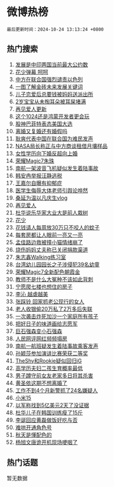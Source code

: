 # 微博热榜

`最后更新时间：2024-10-24 13:13:24 +0800`

## 热门搜索

1. [发展是中印两国当前最大公约数](https://m.weibo.cn/search?containerid=100103type%3D1%26t%3D10%26q%3D%23%E5%8F%91%E5%B1%95%E6%98%AF%E4%B8%AD%E5%8D%B0%E4%B8%A4%E5%9B%BD%E5%BD%93%E5%89%8D%E6%9C%80%E5%A4%A7%E5%85%AC%E7%BA%A6%E6%95%B0%23&stream_entry_id=51&isnewpage=1&extparam=seat%3D1%26cate%3D10103%26pos%3D0%26filter_type%3Drealtimehot%26stream_entry_id%3D51%26c_type%3D51%26q%3D%2523%25E5%258F%2591%25E5%25B1%2595%25E6%2598%25AF%25E4%25B8%25AD%25E5%258D%25B0%25E4%25B8%25A4%25E5%259B%25BD%25E5%25BD%2593%25E5%2589%258D%25E6%259C%2580%25E5%25A4%25A7%25E5%2585%25AC%25E7%25BA%25A6%25E6%2595%25B0%2523%26dgr%3D0%26display_time%3D1729746803%26pre_seqid%3D172974680351702767914155)
1. [花少弹幕 呵呵](https://m.weibo.cn/search?containerid=100103type%3D1%26t%3D10%26q%3D%E8%8A%B1%E5%B0%91%E5%BC%B9%E5%B9%95+%E5%91%B5%E5%91%B5&stream_entry_id=31&isnewpage=1&extparam=seat%3D1%26filter_type%3Drealtimehot%26c_type%3D31%26realpos%3D1%26flag%3D1%26lcate%3D5001%26q%3D%25E8%258A%25B1%25E5%25B0%2591%25E5%25BC%25B9%25E5%25B9%2595%2520%25E5%2591%25B5%25E5%2591%25B5%26band_rank%3D1%26stream_entry_id%3D31%26cate%3D5001%26pos%3D0%26dgr%3D0%26display_time%3D1729746803%26pre_seqid%3D172974680351702767914155)
1. [中方在联合国强烈谴责以色列](https://m.weibo.cn/search?containerid=100103type%3D1%26t%3D10%26q%3D%23%E4%B8%AD%E6%96%B9%E5%9C%A8%E8%81%94%E5%90%88%E5%9B%BD%E5%BC%BA%E7%83%88%E8%B0%B4%E8%B4%A3%E4%BB%A5%E8%89%B2%E5%88%97%23&stream_entry_id=31&isnewpage=1&extparam=seat%3D1%26filter_type%3Drealtimehot%26c_type%3D31%26realpos%3D2%26flag%3D0%26lcate%3D5001%26q%3D%2523%25E4%25B8%25AD%25E6%2596%25B9%25E5%259C%25A8%25E8%2581%2594%25E5%2590%2588%25E5%259B%25BD%25E5%25BC%25BA%25E7%2583%2588%25E8%25B0%25B4%25E8%25B4%25A3%25E4%25BB%25A5%25E8%2589%25B2%25E5%2588%2597%2523%26band_rank%3D2%26stream_entry_id%3D31%26cate%3D5001%26pos%3D1%26dgr%3D0%26display_time%3D1729746803%26pre_seqid%3D172974680351702767914155)
1. [一图了解金砖未来发展关键词](https://m.weibo.cn/search?containerid=100103type%3D1%26t%3D10%26q%3D%23%E4%B8%80%E5%9B%BE%E4%BA%86%E8%A7%A3%E9%87%91%E7%A0%96%E6%9C%AA%E6%9D%A5%E5%8F%91%E5%B1%95%E5%85%B3%E9%94%AE%E8%AF%8D%23&stream_entry_id=31&isnewpage=1&extparam=seat%3D1%26filter_type%3Drealtimehot%26c_type%3D31%26realpos%3D3%26flag%3D0%26lcate%3D5001%26q%3D%2523%25E4%25B8%2580%25E5%259B%25BE%25E4%25BA%2586%25E8%25A7%25A3%25E9%2587%2591%25E7%25A0%2596%25E6%259C%25AA%25E6%259D%25A5%25E5%258F%2591%25E5%25B1%2595%25E5%2585%25B3%25E9%2594%25AE%25E8%25AF%258D%2523%26band_rank%3D3%26stream_entry_id%3D31%26cate%3D5001%26pos%3D2%26dgr%3D0%26display_time%3D1729746803%26pre_seqid%3D172974680351702767914155)
1. [儿子恋爱后总要钱被妈妈送派出所](https://m.weibo.cn/search?containerid=100103type%3D1%26t%3D10%26q%3D%23%E5%84%BF%E5%AD%90%E6%81%8B%E7%88%B1%E5%90%8E%E6%80%BB%E8%A6%81%E9%92%B1%E8%A2%AB%E5%A6%88%E5%A6%88%E9%80%81%E6%B4%BE%E5%87%BA%E6%89%80%23&stream_entry_id=31&isnewpage=1&extparam=seat%3D1%26filter_type%3Drealtimehot%26c_type%3D31%26realpos%3D4%26flag%3D1%26lcate%3D5001%26q%3D%2523%25E5%2584%25BF%25E5%25AD%2590%25E6%2581%258B%25E7%2588%25B1%25E5%2590%258E%25E6%2580%25BB%25E8%25A6%2581%25E9%2592%25B1%25E8%25A2%25AB%25E5%25A6%2588%25E5%25A6%2588%25E9%2580%2581%25E6%25B4%25BE%25E5%2587%25BA%25E6%2589%2580%2523%26band_rank%3D4%26stream_entry_id%3D31%26cate%3D5001%26pos%3D3%26dgr%3D0%26display_time%3D1729746803%26pre_seqid%3D172974680351702767914155)
1. [2岁宝宝从未掏耳朵被耳屎堵满](https://m.weibo.cn/search?containerid=100103type%3D1%26t%3D10%26q%3D%232%E5%B2%81%E5%AE%9D%E5%AE%9D%E4%BB%8E%E6%9C%AA%E6%8E%8F%E8%80%B3%E6%9C%B5%E8%A2%AB%E8%80%B3%E5%B1%8E%E5%A0%B5%E6%BB%A1%23&stream_entry_id=31&isnewpage=1&extparam=seat%3D1%26filter_type%3Drealtimehot%26c_type%3D31%26realpos%3D5%26flag%3D1%26lcate%3D5001%26q%3D%25232%25E5%25B2%2581%25E5%25AE%259D%25E5%25AE%259D%25E4%25BB%258E%25E6%259C%25AA%25E6%258E%258F%25E8%2580%25B3%25E6%259C%25B5%25E8%25A2%25AB%25E8%2580%25B3%25E5%25B1%258E%25E5%25A0%25B5%25E6%25BB%25A1%2523%26band_rank%3D5%26stream_entry_id%3D31%26cate%3D5001%26pos%3D4%26dgr%3D0%26display_time%3D1729746803%26pre_seqid%3D172974680351702767914155)
1. [再见爱人更新](https://m.weibo.cn/search?containerid=100103type%3D1%26t%3D10%26q%3D%E5%86%8D%E8%A7%81%E7%88%B1%E4%BA%BA%E6%9B%B4%E6%96%B0&stream_entry_id=31&isnewpage=1&extparam=seat%3D1%26filter_type%3Drealtimehot%26c_type%3D31%26realpos%3D6%26flag%3D1%26lcate%3D5001%26q%3D%25E5%2586%258D%25E8%25A7%2581%25E7%2588%25B1%25E4%25BA%25BA%25E6%259B%25B4%25E6%2596%25B0%26band_rank%3D6%26stream_entry_id%3D31%26cate%3D5001%26pos%3D5%26dgr%3D0%26display_time%3D1729746803%26pre_seqid%3D172974680351702767914155)
1. [这个1024还是鸿蒙开发者更会玩](https://m.weibo.cn/search?containerid=100103type%3D1%26t%3D10%26q%3D%23%E8%BF%99%E4%B8%AA1024%E8%BF%98%E6%98%AF%E9%B8%BF%E8%92%99%E5%BC%80%E5%8F%91%E8%80%85%E6%9B%B4%E4%BC%9A%E7%8E%A9%23&stream_entry_id=31&isnewpage=1&extparam=seat%3D1%26topic_ad%3D1%26adid%3D260090%26filter_type%3Drealtimehot%26c_type%3D31%26cate%3D5001%26lcate%3D5001%26is_ad_pos%3D1%26q%3D%2523%25E8%25BF%2599%25E4%25B8%25AA1024%25E8%25BF%2598%25E6%2598%25AF%25E9%25B8%25BF%25E8%2592%2599%25E5%25BC%2580%25E5%258F%2591%25E8%2580%2585%25E6%259B%25B4%25E4%25BC%259A%25E7%258E%25A9%2523%26stream_entry_id%3D31%26band_rank%3D7%26pos%3D6%26dgr%3D0%26display_time%3D1729746803%26pre_seqid%3D172974680351702767914155)
1. [股神巴菲特表态美国大选](https://m.weibo.cn/search?containerid=100103type%3D1%26t%3D10%26q%3D%23%E8%82%A1%E7%A5%9E%E5%B7%B4%E8%8F%B2%E7%89%B9%E8%A1%A8%E6%80%81%E7%BE%8E%E5%9B%BD%E5%A4%A7%E9%80%89%23&stream_entry_id=31&isnewpage=1&extparam=seat%3D1%26filter_type%3Drealtimehot%26c_type%3D31%26realpos%3D7%26flag%3D1%26lcate%3D5001%26q%3D%2523%25E8%2582%25A1%25E7%25A5%259E%25E5%25B7%25B4%25E8%258F%25B2%25E7%2589%25B9%25E8%25A1%25A8%25E6%2580%2581%25E7%25BE%258E%25E5%259B%25BD%25E5%25A4%25A7%25E9%2580%2589%2523%26band_rank%3D7%26stream_entry_id%3D31%26cate%3D5001%26pos%3D7%26dgr%3D0%26display_time%3D1729746803%26pre_seqid%3D172974680351702767914155)
1. [离婚又复婚还有婚假吗](https://m.weibo.cn/search?containerid=100103type%3D1%26t%3D10%26q%3D%23%E7%A6%BB%E5%A9%9A%E5%8F%88%E5%A4%8D%E5%A9%9A%E8%BF%98%E6%9C%89%E5%A9%9A%E5%81%87%E5%90%97%23&stream_entry_id=31&isnewpage=1&extparam=seat%3D1%26filter_type%3Drealtimehot%26c_type%3D31%26realpos%3D8%26flag%3D0%26lcate%3D5001%26q%3D%2523%25E7%25A6%25BB%25E5%25A9%259A%25E5%258F%2588%25E5%25A4%258D%25E5%25A9%259A%25E8%25BF%2598%25E6%259C%2589%25E5%25A9%259A%25E5%2581%2587%25E5%2590%2597%2523%26band_rank%3D8%26stream_entry_id%3D31%26cate%3D5001%26pos%3D8%26dgr%3D0%26display_time%3D1729746803%26pre_seqid%3D172974680351702767914155)
1. [耿爽代表中国在联合国为难民发声](https://m.weibo.cn/search?containerid=100103type%3D1%26t%3D10%26q%3D%23%E8%80%BF%E7%88%BD%E4%BB%A3%E8%A1%A8%E4%B8%AD%E5%9B%BD%E5%9C%A8%E8%81%94%E5%90%88%E5%9B%BD%E4%B8%BA%E9%9A%BE%E6%B0%91%E5%8F%91%E5%A3%B0%23&stream_entry_id=31&isnewpage=1&extparam=seat%3D1%26filter_type%3Drealtimehot%26c_type%3D31%26realpos%3D9%26flag%3D0%26lcate%3D5001%26q%3D%2523%25E8%2580%25BF%25E7%2588%25BD%25E4%25BB%25A3%25E8%25A1%25A8%25E4%25B8%25AD%25E5%259B%25BD%25E5%259C%25A8%25E8%2581%2594%25E5%2590%2588%25E5%259B%25BD%25E4%25B8%25BA%25E9%259A%25BE%25E6%25B0%2591%25E5%258F%2591%25E5%25A3%25B0%2523%26band_rank%3D9%26stream_entry_id%3D31%26cate%3D5001%26pos%3D9%26dgr%3D0%26display_time%3D1729746803%26pre_seqid%3D172974680351702767914155)
1. [NASA局长称正与中方商谈租借月壤样品](https://m.weibo.cn/search?containerid=100103type%3D1%26t%3D10%26q%3D%23NASA%E5%B1%80%E9%95%BF%E7%A7%B0%E6%AD%A3%E4%B8%8E%E4%B8%AD%E6%96%B9%E5%95%86%E8%B0%88%E7%A7%9F%E5%80%9F%E6%9C%88%E5%A3%A4%E6%A0%B7%E5%93%81%23&stream_entry_id=31&isnewpage=1&extparam=seat%3D1%26filter_type%3Drealtimehot%26c_type%3D31%26realpos%3D10%26flag%3D1%26lcate%3D5001%26q%3D%2523NASA%25E5%25B1%2580%25E9%2595%25BF%25E7%25A7%25B0%25E6%25AD%25A3%25E4%25B8%258E%25E4%25B8%25AD%25E6%2596%25B9%25E5%2595%2586%25E8%25B0%2588%25E7%25A7%259F%25E5%2580%259F%25E6%259C%2588%25E5%25A3%25A4%25E6%25A0%25B7%25E5%2593%2581%2523%26band_rank%3D10%26stream_entry_id%3D31%26cate%3D5001%26pos%3D10%26dgr%3D0%26display_time%3D1729746803%26pre_seqid%3D172974680351702767914155)
1. [女性学历向下婚反超向上婚](https://m.weibo.cn/search?containerid=100103type%3D1%26t%3D10%26q%3D%23%E5%A5%B3%E6%80%A7%E5%AD%A6%E5%8E%86%E5%90%91%E4%B8%8B%E5%A9%9A%E5%8F%8D%E8%B6%85%E5%90%91%E4%B8%8A%E5%A9%9A%23&stream_entry_id=31&isnewpage=1&extparam=seat%3D1%26filter_type%3Drealtimehot%26c_type%3D31%26realpos%3D11%26flag%3D2%26lcate%3D5001%26q%3D%2523%25E5%25A5%25B3%25E6%2580%25A7%25E5%25AD%25A6%25E5%258E%2586%25E5%2590%2591%25E4%25B8%258B%25E5%25A9%259A%25E5%258F%258D%25E8%25B6%2585%25E5%2590%2591%25E4%25B8%258A%25E5%25A9%259A%2523%26band_rank%3D11%26stream_entry_id%3D31%26cate%3D5001%26pos%3D11%26dgr%3D0%26display_time%3D1729746803%26pre_seqid%3D172974680351702767914155)
1. [荣耀Magic7朱珠](https://m.weibo.cn/search?containerid=100103type%3D1%26t%3D10%26q%3D%23%E8%8D%A3%E8%80%80Magic7%E6%9C%B1%E7%8F%A0%23&stream_entry_id=31&isnewpage=1&extparam=seat%3D1%26adid%3D259817%26filter_type%3Drealtimehot%26c_type%3D31%26cate%3D5001%26flag%3D0%26lcate%3D5001%26q%3D%2523%25E8%258D%25A3%25E8%2580%2580Magic7%25E6%259C%25B1%25E7%258F%25A0%2523%26band_rank%3D12%26realpos%3D12%26stream_entry_id%3D31%26pos%3D12%26dgr%3D0%26display_time%3D1729746803%26pre_seqid%3D172974680351702767914155)
1. [南航一架波音飞机疑似发生着陆事故](https://m.weibo.cn/search?containerid=100103type%3D1%26t%3D10%26q%3D%23%E5%8D%97%E8%88%AA%E4%B8%80%E6%9E%B6%E6%B3%A2%E9%9F%B3%E9%A3%9E%E6%9C%BA%E7%96%91%E4%BC%BC%E5%8F%91%E7%94%9F%E7%9D%80%E9%99%86%E4%BA%8B%E6%95%85%23&stream_entry_id=31&isnewpage=1&extparam=seat%3D1%26filter_type%3Drealtimehot%26c_type%3D31%26realpos%3D13%26flag%3D1%26lcate%3D5001%26q%3D%2523%25E5%258D%2597%25E8%2588%25AA%25E4%25B8%2580%25E6%259E%25B6%25E6%25B3%25A2%25E9%259F%25B3%25E9%25A3%259E%25E6%259C%25BA%25E7%2596%2591%25E4%25BC%25BC%25E5%258F%2591%25E7%2594%259F%25E7%259D%2580%25E9%2599%2586%25E4%25BA%258B%25E6%2595%2585%2523%26band_rank%3D13%26stream_entry_id%3D31%26cate%3D5001%26pos%3D13%26dgr%3D0%26display_time%3D1729746803%26pre_seqid%3D172974680351702767914155)
1. [韩安冉举报汪静逃税](https://m.weibo.cn/search?containerid=100103type%3D1%26t%3D10%26q%3D%23%E9%9F%A9%E5%AE%89%E5%86%89%E4%B8%BE%E6%8A%A5%E6%B1%AA%E9%9D%99%E9%80%83%E7%A8%8E%23&stream_entry_id=31&isnewpage=1&extparam=seat%3D1%26filter_type%3Drealtimehot%26c_type%3D31%26realpos%3D14%26flag%3D2%26lcate%3D5001%26q%3D%2523%25E9%259F%25A9%25E5%25AE%2589%25E5%2586%2589%25E4%25B8%25BE%25E6%258A%25A5%25E6%25B1%25AA%25E9%259D%2599%25E9%2580%2583%25E7%25A8%258E%2523%26band_rank%3D14%26stream_entry_id%3D31%26cate%3D5001%26pos%3D14%26dgr%3D0%26display_time%3D1729746803%26pre_seqid%3D172974680351702767914155)
1. [王嘉尔自曝有抑郁症](https://m.weibo.cn/search?containerid=100103type%3D1%26t%3D10%26q%3D%23%E7%8E%8B%E5%98%89%E5%B0%94%E8%87%AA%E6%9B%9D%E6%9C%89%E6%8A%91%E9%83%81%E7%97%87%23&stream_entry_id=31&isnewpage=1&extparam=seat%3D1%26filter_type%3Drealtimehot%26c_type%3D31%26realpos%3D15%26flag%3D2%26lcate%3D5001%26q%3D%2523%25E7%258E%258B%25E5%2598%2589%25E5%25B0%2594%25E8%2587%25AA%25E6%259B%259D%25E6%259C%2589%25E6%258A%2591%25E9%2583%2581%25E7%2597%2587%2523%26band_rank%3D15%26stream_entry_id%3D31%26cate%3D5001%26pos%3D15%26dgr%3D0%26display_time%3D1729746803%26pre_seqid%3D172974680351702767914155)
1. [医学生侮辱大体老师引舆论哗然](https://m.weibo.cn/search?containerid=100103type%3D1%26t%3D10%26q%3D%23%E5%8C%BB%E5%AD%A6%E7%94%9F%E4%BE%AE%E8%BE%B1%E5%A4%A7%E4%BD%93%E8%80%81%E5%B8%88%E5%BC%95%E8%88%86%E8%AE%BA%E5%93%97%E7%84%B6%23&stream_entry_id=31&isnewpage=1&extparam=seat%3D1%26filter_type%3Drealtimehot%26c_type%3D31%26realpos%3D16%26flag%3D0%26lcate%3D5001%26q%3D%2523%25E5%258C%25BB%25E5%25AD%25A6%25E7%2594%259F%25E4%25BE%25AE%25E8%25BE%25B1%25E5%25A4%25A7%25E4%25BD%2593%25E8%2580%2581%25E5%25B8%2588%25E5%25BC%2595%25E8%2588%2586%25E8%25AE%25BA%25E5%2593%2597%25E7%2584%25B6%2523%26band_rank%3D16%26stream_entry_id%3D31%26cate%3D5001%26pos%3D16%26dgr%3D0%26display_time%3D1729746803%26pre_seqid%3D172974680351702767914155)
1. [桑延为温以凡庆生vlog](https://m.weibo.cn/search?containerid=100103type%3D1%26t%3D10%26q%3D%E6%A1%91%E5%BB%B6%E4%B8%BA%E6%B8%A9%E4%BB%A5%E5%87%A1%E5%BA%86%E7%94%9Fvlog&stream_entry_id=31&isnewpage=1&extparam=seat%3D1%26filter_type%3Drealtimehot%26c_type%3D31%26realpos%3D17%26flag%3D1%26lcate%3D5001%26q%3D%25E6%25A1%2591%25E5%25BB%25B6%25E4%25B8%25BA%25E6%25B8%25A9%25E4%25BB%25A5%25E5%2587%25A1%25E5%25BA%2586%25E7%2594%259Fvlog%26band_rank%3D17%26stream_entry_id%3D31%26cate%3D5001%26pos%3D17%26dgr%3D0%26display_time%3D1729746803%26pre_seqid%3D172974680351702767914155)
1. [再见爱人](https://m.weibo.cn/search?containerid=100103type%3D1%26t%3D10%26q%3D%E5%86%8D%E8%A7%81%E7%88%B1%E4%BA%BA&stream_entry_id=31&isnewpage=1&extparam=seat%3D1%26filter_type%3Drealtimehot%26c_type%3D31%26realpos%3D18%26flag%3D1%26lcate%3D5001%26q%3D%25E5%2586%258D%25E8%25A7%2581%25E7%2588%25B1%25E4%25BA%25BA%26band_rank%3D18%26stream_entry_id%3D31%26cate%3D5001%26pos%3D18%26dgr%3D0%26display_time%3D1729746803%26pre_seqid%3D172974680351702767914155)
1. [杜华说乐华家大业大是前人栽树](https://m.weibo.cn/search?containerid=100103type%3D1%26t%3D10%26q%3D%23%E6%9D%9C%E5%8D%8E%E8%AF%B4%E4%B9%90%E5%8D%8E%E5%AE%B6%E5%A4%A7%E4%B8%9A%E5%A4%A7%E6%98%AF%E5%89%8D%E4%BA%BA%E6%A0%BD%E6%A0%91%23&stream_entry_id=31&isnewpage=1&extparam=seat%3D1%26filter_type%3Drealtimehot%26c_type%3D31%26realpos%3D19%26flag%3D1%26lcate%3D5001%26q%3D%2523%25E6%259D%259C%25E5%258D%258E%25E8%25AF%25B4%25E4%25B9%2590%25E5%258D%258E%25E5%25AE%25B6%25E5%25A4%25A7%25E4%25B8%259A%25E5%25A4%25A7%25E6%2598%25AF%25E5%2589%258D%25E4%25BA%25BA%25E6%25A0%25BD%25E6%25A0%2591%2523%26band_rank%3D19%26stream_entry_id%3D31%26cate%3D5001%26pos%3D19%26dgr%3D0%26display_time%3D1729746803%26pre_seqid%3D172974680351702767914155)
1. [花少](https://m.weibo.cn/search?containerid=100103type%3D1%26t%3D10%26q%3D%E8%8A%B1%E5%B0%91&stream_entry_id=31&isnewpage=1&extparam=seat%3D1%26filter_type%3Drealtimehot%26c_type%3D31%26realpos%3D20%26flag%3D1%26lcate%3D5001%26q%3D%25E8%258A%25B1%25E5%25B0%2591%26band_rank%3D20%26stream_entry_id%3D31%26cate%3D5001%26pos%3D20%26dgr%3D0%26display_time%3D1729746803%26pre_seqid%3D172974680351702767914155)
1. [花钱请人每周放30万只不咬人的蚊子](https://m.weibo.cn/search?containerid=100103type%3D1%26t%3D10%26q%3D%23%E8%8A%B1%E9%92%B1%E8%AF%B7%E4%BA%BA%E6%AF%8F%E5%91%A8%E6%94%BE30%E4%B8%87%E5%8F%AA%E4%B8%8D%E5%92%AC%E4%BA%BA%E7%9A%84%E8%9A%8A%E5%AD%90%23&stream_entry_id=31&isnewpage=1&extparam=seat%3D1%26filter_type%3Drealtimehot%26c_type%3D31%26realpos%3D21%26flag%3D1%26lcate%3D5001%26q%3D%2523%25E8%258A%25B1%25E9%2592%25B1%25E8%25AF%25B7%25E4%25BA%25BA%25E6%25AF%258F%25E5%2591%25A8%25E6%2594%25BE30%25E4%25B8%2587%25E5%258F%25AA%25E4%25B8%258D%25E5%2592%25AC%25E4%25BA%25BA%25E7%259A%2584%25E8%259A%258A%25E5%25AD%2590%2523%26band_rank%3D21%26stream_entry_id%3D31%26cate%3D5001%26pos%3D21%26dgr%3D0%26display_time%3D1729746803%26pre_seqid%3D172974680351702767914155)
1. [每套房都让人眼前一亮又一亮](https://m.weibo.cn/search?containerid=100103type%3D1%26t%3D10%26q%3D%E6%AF%8F%E5%A5%97%E6%88%BF%E9%83%BD%E8%AE%A9%E4%BA%BA%E7%9C%BC%E5%89%8D%E4%B8%80%E4%BA%AE%E5%8F%88%E4%B8%80%E4%BA%AE&stream_entry_id=31&isnewpage=1&extparam=seat%3D1%26filter_type%3Drealtimehot%26c_type%3D31%26realpos%3D22%26flag%3D1%26lcate%3D5001%26q%3D%25E6%25AF%258F%25E5%25A5%2597%25E6%2588%25BF%25E9%2583%25BD%25E8%25AE%25A9%25E4%25BA%25BA%25E7%259C%25BC%25E5%2589%258D%25E4%25B8%2580%25E4%25BA%25AE%25E5%258F%2588%25E4%25B8%2580%25E4%25BA%25AE%26band_rank%3D22%26stream_entry_id%3D31%26cate%3D5001%26pos%3D22%26dgr%3D0%26display_time%3D1729746803%26pre_seqid%3D172974680351702767914155)
1. [孟佳路边救被撞小猫情绪崩了](https://m.weibo.cn/search?containerid=100103type%3D1%26t%3D10%26q%3D%E5%AD%9F%E4%BD%B3%E8%B7%AF%E8%BE%B9%E6%95%91%E8%A2%AB%E6%92%9E%E5%B0%8F%E7%8C%AB%E6%83%85%E7%BB%AA%E5%B4%A9%E4%BA%86&stream_entry_id=31&isnewpage=1&extparam=seat%3D1%26filter_type%3Drealtimehot%26c_type%3D31%26realpos%3D23%26flag%3D1%26lcate%3D5001%26q%3D%25E5%25AD%259F%25E4%25BD%25B3%25E8%25B7%25AF%25E8%25BE%25B9%25E6%2595%2591%25E8%25A2%25AB%25E6%2592%259E%25E5%25B0%258F%25E7%258C%25AB%25E6%2583%2585%25E7%25BB%25AA%25E5%25B4%25A9%25E4%25BA%2586%26band_rank%3D23%26stream_entry_id%3D31%26cate%3D5001%26pos%3D23%26dgr%3D0%26display_time%3D1729746803%26pre_seqid%3D172974680351702767914155)
1. [烧伤妈妈丈夫称已关闭捐款渠道](https://m.weibo.cn/search?containerid=100103type%3D1%26t%3D10%26q%3D%23%E7%83%A7%E4%BC%A4%E5%A6%88%E5%A6%88%E4%B8%88%E5%A4%AB%E7%A7%B0%E5%B7%B2%E5%85%B3%E9%97%AD%E6%8D%90%E6%AC%BE%E6%B8%A0%E9%81%93%23&stream_entry_id=31&isnewpage=1&extparam=seat%3D1%26filter_type%3Drealtimehot%26c_type%3D31%26realpos%3D24%26flag%3D0%26lcate%3D5001%26q%3D%2523%25E7%2583%25A7%25E4%25BC%25A4%25E5%25A6%2588%25E5%25A6%2588%25E4%25B8%2588%25E5%25A4%25AB%25E7%25A7%25B0%25E5%25B7%25B2%25E5%2585%25B3%25E9%2597%25AD%25E6%258D%2590%25E6%25AC%25BE%25E6%25B8%25A0%25E9%2581%2593%2523%26band_rank%3D24%26stream_entry_id%3D31%26cate%3D5001%26pos%3D24%26dgr%3D0%26display_time%3D1729746803%26pre_seqid%3D172974680351702767914155)
1. [朱志鑫Walking练习室](https://m.weibo.cn/search?containerid=100103type%3D1%26t%3D10%26q%3D%23%E6%9C%B1%E5%BF%97%E9%91%ABWalking%E7%BB%83%E4%B9%A0%E5%AE%A4%23&stream_entry_id=31&isnewpage=1&extparam=seat%3D1%26filter_type%3Drealtimehot%26c_type%3D31%26realpos%3D25%26flag%3D1%26lcate%3D5001%26q%3D%2523%25E6%259C%25B1%25E5%25BF%2597%25E9%2591%25ABWalking%25E7%25BB%2583%25E4%25B9%25A0%25E5%25AE%25A4%2523%26band_rank%3D25%26stream_entry_id%3D31%26cate%3D5001%26pos%3D25%26dgr%3D0%26display_time%3D1729746803%26pre_seqid%3D172974680351702767914155)
1. [台湾幼儿园园长之子涉侵犯39名幼童](https://m.weibo.cn/search?containerid=100103type%3D1%26t%3D10%26q%3D%23%E5%8F%B0%E6%B9%BE%E5%B9%BC%E5%84%BF%E5%9B%AD%E5%9B%AD%E9%95%BF%E4%B9%8B%E5%AD%90%E6%B6%89%E4%BE%B5%E7%8A%AF39%E5%90%8D%E5%B9%BC%E7%AB%A5%23&stream_entry_id=31&isnewpage=1&extparam=seat%3D1%26filter_type%3Drealtimehot%26c_type%3D31%26realpos%3D26%26flag%3D0%26lcate%3D5001%26q%3D%2523%25E5%258F%25B0%25E6%25B9%25BE%25E5%25B9%25BC%25E5%2584%25BF%25E5%259B%25AD%25E5%259B%25AD%25E9%2595%25BF%25E4%25B9%258B%25E5%25AD%2590%25E6%25B6%2589%25E4%25BE%25B5%25E7%258A%25AF39%25E5%2590%258D%25E5%25B9%25BC%25E7%25AB%25A5%2523%26band_rank%3D26%26stream_entry_id%3D31%26cate%3D5001%26pos%3D26%26dgr%3D0%26display_time%3D1729746803%26pre_seqid%3D172974680351702767914155)
1. [荣耀Magic7全新配色朝霞金](https://m.weibo.cn/search?containerid=100103type%3D1%26t%3D10%26q%3D%23%E8%8D%A3%E8%80%80Magic7%E5%85%A8%E6%96%B0%E9%85%8D%E8%89%B2%E6%9C%9D%E9%9C%9E%E9%87%91%23&stream_entry_id=31&isnewpage=1&extparam=seat%3D1%26adid%3D260296%26filter_type%3Drealtimehot%26c_type%3D31%26cate%3D5001%26flag%3D0%26lcate%3D5001%26q%3D%2523%25E8%258D%25A3%25E8%2580%2580Magic7%25E5%2585%25A8%25E6%2596%25B0%25E9%2585%258D%25E8%2589%25B2%25E6%259C%259D%25E9%259C%259E%25E9%2587%2591%2523%26band_rank%3D27%26realpos%3D27%26stream_entry_id%3D31%26pos%3D27%26dgr%3D0%26display_time%3D1729746803%26pre_seqid%3D172974680351702767914155)
1. [教师不是什么大冤种不该如此背刺](https://m.weibo.cn/search?containerid=100103type%3D1%26t%3D10%26q%3D%23%E6%95%99%E5%B8%88%E4%B8%8D%E6%98%AF%E4%BB%80%E4%B9%88%E5%A4%A7%E5%86%A4%E7%A7%8D%E4%B8%8D%E8%AF%A5%E5%A6%82%E6%AD%A4%E8%83%8C%E5%88%BA%23&stream_entry_id=31&isnewpage=1&extparam=seat%3D1%26filter_type%3Drealtimehot%26c_type%3D31%26realpos%3D28%26flag%3D1%26lcate%3D5001%26q%3D%2523%25E6%2595%2599%25E5%25B8%2588%25E4%25B8%258D%25E6%2598%25AF%25E4%25BB%2580%25E4%25B9%2588%25E5%25A4%25A7%25E5%2586%25A4%25E7%25A7%258D%25E4%25B8%258D%25E8%25AF%25A5%25E5%25A6%2582%25E6%25AD%25A4%25E8%2583%258C%25E5%2588%25BA%2523%26band_rank%3D28%26stream_entry_id%3D31%26cate%3D5001%26pos%3D28%26dgr%3D0%26display_time%3D1729746803%26pre_seqid%3D172974680351702767914155)
1. [宁愿爬七楼也想住的房子](https://m.weibo.cn/search?containerid=100103type%3D1%26t%3D10%26q%3D%E5%AE%81%E6%84%BF%E7%88%AC%E4%B8%83%E6%A5%BC%E4%B9%9F%E6%83%B3%E4%BD%8F%E7%9A%84%E6%88%BF%E5%AD%90&stream_entry_id=31&isnewpage=1&extparam=seat%3D1%26filter_type%3Drealtimehot%26c_type%3D31%26realpos%3D29%26flag%3D1%26lcate%3D5001%26q%3D%25E5%25AE%2581%25E6%2584%25BF%25E7%2588%25AC%25E4%25B8%2583%25E6%25A5%25BC%25E4%25B9%259F%25E6%2583%25B3%25E4%25BD%258F%25E7%259A%2584%25E6%2588%25BF%25E5%25AD%2590%26band_rank%3D29%26stream_entry_id%3D31%26cate%3D5001%26pos%3D29%26dgr%3D0%26display_time%3D1729746803%26pre_seqid%3D172974680351702767914155)
1. [李沁 越虐越美](https://m.weibo.cn/search?containerid=100103type%3D1%26t%3D10%26q%3D%E6%9D%8E%E6%B2%81+%E8%B6%8A%E8%99%90%E8%B6%8A%E7%BE%8E&stream_entry_id=31&isnewpage=1&extparam=seat%3D1%26filter_type%3Drealtimehot%26c_type%3D31%26realpos%3D30%26flag%3D1%26lcate%3D5001%26q%3D%25E6%259D%258E%25E6%25B2%2581%2520%25E8%25B6%258A%25E8%2599%2590%25E8%25B6%258A%25E7%25BE%258E%26band_rank%3D30%26stream_entry_id%3D31%26cate%3D5001%26pos%3D30%26dgr%3D0%26display_time%3D1729746803%26pre_seqid%3D172974680351702767914155)
1. [张踩铃 回家抓老公现行的女人](https://m.weibo.cn/search?containerid=100103type%3D1%26t%3D10%26q%3D%E5%BC%A0%E8%B8%A9%E9%93%83+%E5%9B%9E%E5%AE%B6%E6%8A%93%E8%80%81%E5%85%AC%E7%8E%B0%E8%A1%8C%E7%9A%84%E5%A5%B3%E4%BA%BA&stream_entry_id=31&isnewpage=1&extparam=seat%3D1%26filter_type%3Drealtimehot%26c_type%3D31%26realpos%3D31%26flag%3D1%26lcate%3D5001%26q%3D%25E5%25BC%25A0%25E8%25B8%25A9%25E9%2593%2583%2520%25E5%259B%259E%25E5%25AE%25B6%25E6%258A%2593%25E8%2580%2581%25E5%2585%25AC%25E7%258E%25B0%25E8%25A1%258C%25E7%259A%2584%25E5%25A5%25B3%25E4%25BA%25BA%26band_rank%3D31%26stream_entry_id%3D31%26cate%3D5001%26pos%3D31%26dgr%3D0%26display_time%3D1729746803%26pre_seqid%3D172974680351702767914155)
1. [老人收银偷20万私了2万多后失联](https://m.weibo.cn/search?containerid=100103type%3D1%26t%3D10%26q%3D%23%E8%80%81%E4%BA%BA%E6%94%B6%E9%93%B6%E5%81%B720%E4%B8%87%E7%A7%81%E4%BA%862%E4%B8%87%E5%A4%9A%E5%90%8E%E5%A4%B1%E8%81%94%23&stream_entry_id=31&isnewpage=1&extparam=seat%3D1%26filter_type%3Drealtimehot%26c_type%3D31%26realpos%3D32%26flag%3D0%26lcate%3D5001%26q%3D%2523%25E8%2580%2581%25E4%25BA%25BA%25E6%2594%25B6%25E9%2593%25B6%25E5%2581%25B720%25E4%25B8%2587%25E7%25A7%2581%25E4%25BA%25862%25E4%25B8%2587%25E5%25A4%259A%25E5%2590%258E%25E5%25A4%25B1%25E8%2581%2594%2523%26band_rank%3D32%26stream_entry_id%3D31%26cate%3D5001%26pos%3D32%26dgr%3D0%26display_time%3D1729746803%26pre_seqid%3D172974680351702767914155)
1. [一次袭击炸死加沙一个家庭所有孩子](https://m.weibo.cn/search?containerid=100103type%3D1%26t%3D10%26q%3D%23%E4%B8%80%E6%AC%A1%E8%A2%AD%E5%87%BB%E7%82%B8%E6%AD%BB%E5%8A%A0%E6%B2%99%E4%B8%80%E4%B8%AA%E5%AE%B6%E5%BA%AD%E6%89%80%E6%9C%89%E5%AD%A9%E5%AD%90%23&stream_entry_id=31&isnewpage=1&extparam=seat%3D1%26filter_type%3Drealtimehot%26c_type%3D31%26realpos%3D33%26flag%3D0%26lcate%3D5001%26q%3D%2523%25E4%25B8%2580%25E6%25AC%25A1%25E8%25A2%25AD%25E5%2587%25BB%25E7%2582%25B8%25E6%25AD%25BB%25E5%258A%25A0%25E6%25B2%2599%25E4%25B8%2580%25E4%25B8%25AA%25E5%25AE%25B6%25E5%25BA%25AD%25E6%2589%2580%25E6%259C%2589%25E5%25AD%25A9%25E5%25AD%2590%2523%26band_rank%3D33%26stream_entry_id%3D31%26cate%3D5001%26pos%3D33%26dgr%3D0%26display_time%3D1729746803%26pre_seqid%3D172974680351702767914155)
1. [把好日子的味道画给志愿军](https://m.weibo.cn/search?containerid=100103type%3D1%26t%3D10%26q%3D%23%E6%8A%8A%E5%A5%BD%E6%97%A5%E5%AD%90%E7%9A%84%E5%91%B3%E9%81%93%E7%94%BB%E7%BB%99%E5%BF%97%E6%84%BF%E5%86%9B%23&stream_entry_id=31&isnewpage=1&extparam=seat%3D1%26filter_type%3Drealtimehot%26c_type%3D31%26realpos%3D34%26flag%3D1%26lcate%3D5001%26q%3D%2523%25E6%258A%258A%25E5%25A5%25BD%25E6%2597%25A5%25E5%25AD%2590%25E7%259A%2584%25E5%2591%25B3%25E9%2581%2593%25E7%2594%25BB%25E7%25BB%2599%25E5%25BF%2597%25E6%2584%25BF%25E5%2586%259B%2523%26band_rank%3D34%26stream_entry_id%3D31%26cate%3D5001%26pos%3D34%26dgr%3D0%26display_time%3D1729746803%26pre_seqid%3D172974680351702767914155)
1. [巨石强森变小石强森](https://m.weibo.cn/search?containerid=100103type%3D1%26t%3D10%26q%3D%E5%B7%A8%E7%9F%B3%E5%BC%BA%E6%A3%AE%E5%8F%98%E5%B0%8F%E7%9F%B3%E5%BC%BA%E6%A3%AE&stream_entry_id=31&isnewpage=1&extparam=seat%3D1%26filter_type%3Drealtimehot%26c_type%3D31%26realpos%3D35%26flag%3D1%26lcate%3D5001%26q%3D%25E5%25B7%25A8%25E7%259F%25B3%25E5%25BC%25BA%25E6%25A3%25AE%25E5%258F%2598%25E5%25B0%258F%25E7%259F%25B3%25E5%25BC%25BA%25E6%25A3%25AE%26band_rank%3D35%26stream_entry_id%3D31%26cate%3D5001%26pos%3D35%26dgr%3D0%26display_time%3D1729746803%26pre_seqid%3D172974680351702767914155)
1. [人民网评网红频频塌房](https://m.weibo.cn/search?containerid=100103type%3D1%26t%3D10%26q%3D%23%E4%BA%BA%E6%B0%91%E7%BD%91%E8%AF%84%E7%BD%91%E7%BA%A2%E9%A2%91%E9%A2%91%E5%A1%8C%E6%88%BF%23&stream_entry_id=31&isnewpage=1&extparam=seat%3D1%26filter_type%3Drealtimehot%26c_type%3D31%26realpos%3D36%26flag%3D1%26lcate%3D5001%26q%3D%2523%25E4%25BA%25BA%25E6%25B0%2591%25E7%25BD%2591%25E8%25AF%2584%25E7%25BD%2591%25E7%25BA%25A2%25E9%25A2%2591%25E9%25A2%2591%25E5%25A1%258C%25E6%2588%25BF%2523%26band_rank%3D36%26stream_entry_id%3D31%26cate%3D5001%26pos%3D36%26dgr%3D0%26display_time%3D1729746803%26pre_seqid%3D172974680351702767914155)
1. [南航一航班疑发生着陆事故乘客发声](https://m.weibo.cn/search?containerid=100103type%3D1%26t%3D10%26q%3D%23%E5%8D%97%E8%88%AA%E4%B8%80%E8%88%AA%E7%8F%AD%E7%96%91%E5%8F%91%E7%94%9F%E7%9D%80%E9%99%86%E4%BA%8B%E6%95%85%E4%B9%98%E5%AE%A2%E5%8F%91%E5%A3%B0%23&stream_entry_id=31&isnewpage=1&extparam=seat%3D1%26filter_type%3Drealtimehot%26c_type%3D31%26realpos%3D37%26flag%3D1%26lcate%3D5001%26q%3D%2523%25E5%258D%2597%25E8%2588%25AA%25E4%25B8%2580%25E8%2588%25AA%25E7%258F%25AD%25E7%2596%2591%25E5%258F%2591%25E7%2594%259F%25E7%259D%2580%25E9%2599%2586%25E4%25BA%258B%25E6%2595%2585%25E4%25B9%2598%25E5%25AE%25A2%25E5%258F%2591%25E5%25A3%25B0%2523%26band_rank%3D37%26stream_entry_id%3D31%26cate%3D5001%26pos%3D37%26dgr%3D0%26display_time%3D1729746803%26pre_seqid%3D172974680351702767914155)
1. [孙颖莎参加演讲比赛荣获二等奖](https://m.weibo.cn/search?containerid=100103type%3D1%26t%3D10%26q%3D%23%E5%AD%99%E9%A2%96%E8%8E%8E%E5%8F%82%E5%8A%A0%E6%BC%94%E8%AE%B2%E6%AF%94%E8%B5%9B%E8%8D%A3%E8%8E%B7%E4%BA%8C%E7%AD%89%E5%A5%96%23&stream_entry_id=31&isnewpage=1&extparam=seat%3D1%26filter_type%3Drealtimehot%26c_type%3D31%26realpos%3D38%26flag%3D0%26lcate%3D5001%26q%3D%2523%25E5%25AD%2599%25E9%25A2%2596%25E8%258E%258E%25E5%258F%2582%25E5%258A%25A0%25E6%25BC%2594%25E8%25AE%25B2%25E6%25AF%2594%25E8%25B5%259B%25E8%258D%25A3%25E8%258E%25B7%25E4%25BA%258C%25E7%25AD%2589%25E5%25A5%2596%2523%26band_rank%3D38%26stream_entry_id%3D31%26cate%3D5001%26pos%3D38%26dgr%3D0%26display_time%3D1729746803%26pre_seqid%3D172974680351702767914155)
1. [TheShy和Rookie疑似回归iG](https://m.weibo.cn/search?containerid=100103type%3D1%26t%3D10%26q%3D%23TheShy%E5%92%8CRookie%E7%96%91%E4%BC%BC%E5%9B%9E%E5%BD%92iG%23&stream_entry_id=31&isnewpage=1&extparam=seat%3D1%26filter_type%3Drealtimehot%26c_type%3D31%26realpos%3D39%26flag%3D0%26lcate%3D5001%26q%3D%2523TheShy%25E5%2592%258CRookie%25E7%2596%2591%25E4%25BC%25BC%25E5%259B%259E%25E5%25BD%2592iG%2523%26band_rank%3D39%26stream_entry_id%3D31%26cate%3D5001%26pos%3D39%26dgr%3D0%26display_time%3D1729746803%26pre_seqid%3D172974680351702767914155)
1. [高学历夫妇二孩生育概率最低](https://m.weibo.cn/search?containerid=100103type%3D1%26t%3D10%26q%3D%23%E9%AB%98%E5%AD%A6%E5%8E%86%E5%A4%AB%E5%A6%87%E4%BA%8C%E5%AD%A9%E7%94%9F%E8%82%B2%E6%A6%82%E7%8E%87%E6%9C%80%E4%BD%8E%23&stream_entry_id=31&isnewpage=1&extparam=seat%3D1%26filter_type%3Drealtimehot%26c_type%3D31%26realpos%3D40%26flag%3D0%26lcate%3D5001%26q%3D%2523%25E9%25AB%2598%25E5%25AD%25A6%25E5%258E%2586%25E5%25A4%25AB%25E5%25A6%2587%25E4%25BA%258C%25E5%25AD%25A9%25E7%2594%259F%25E8%2582%25B2%25E6%25A6%2582%25E7%258E%2587%25E6%259C%2580%25E4%25BD%258E%2523%26band_rank%3D40%26stream_entry_id%3D31%26cate%3D5001%26pos%3D40%26dgr%3D0%26display_time%3D1729746803%26pre_seqid%3D172974680351702767914155)
1. [男子蹲守前女友老家多日将其杀害](https://m.weibo.cn/search?containerid=100103type%3D1%26t%3D10%26q%3D%23%E7%94%B7%E5%AD%90%E8%B9%B2%E5%AE%88%E5%89%8D%E5%A5%B3%E5%8F%8B%E8%80%81%E5%AE%B6%E5%A4%9A%E6%97%A5%E5%B0%86%E5%85%B6%E6%9D%80%E5%AE%B3%23&stream_entry_id=31&isnewpage=1&extparam=seat%3D1%26filter_type%3Drealtimehot%26c_type%3D31%26realpos%3D41%26flag%3D0%26lcate%3D5001%26q%3D%2523%25E7%2594%25B7%25E5%25AD%2590%25E8%25B9%25B2%25E5%25AE%2588%25E5%2589%258D%25E5%25A5%25B3%25E5%258F%258B%25E8%2580%2581%25E5%25AE%25B6%25E5%25A4%259A%25E6%2597%25A5%25E5%25B0%2586%25E5%2585%25B6%25E6%259D%2580%25E5%25AE%25B3%2523%26band_rank%3D41%26stream_entry_id%3D31%26cate%3D5001%26pos%3D41%26dgr%3D0%26display_time%3D1729746803%26pre_seqid%3D172974680351702767914155)
1. [黄圣依这期不想离婚了](https://m.weibo.cn/search?containerid=100103type%3D1%26t%3D10%26q%3D%23%E9%BB%84%E5%9C%A3%E4%BE%9D%E8%BF%99%E6%9C%9F%E4%B8%8D%E6%83%B3%E7%A6%BB%E5%A9%9A%E4%BA%86%23&stream_entry_id=31&isnewpage=1&extparam=seat%3D1%26filter_type%3Drealtimehot%26c_type%3D31%26realpos%3D42%26flag%3D1%26lcate%3D5001%26q%3D%2523%25E9%25BB%2584%25E5%259C%25A3%25E4%25BE%259D%25E8%25BF%2599%25E6%259C%259F%25E4%25B8%258D%25E6%2583%25B3%25E7%25A6%25BB%25E5%25A9%259A%25E4%25BA%2586%2523%26band_rank%3D42%26stream_entry_id%3D31%26cate%3D5001%26pos%3D42%26dgr%3D0%26display_time%3D1729746803%26pre_seqid%3D172974680351702767914155)
1. [工作不到4个月新警抓了24名嫌疑人](https://m.weibo.cn/search?containerid=100103type%3D1%26t%3D10%26q%3D%23%E5%B7%A5%E4%BD%9C%E4%B8%8D%E5%88%B04%E4%B8%AA%E6%9C%88%E6%96%B0%E8%AD%A6%E6%8A%93%E4%BA%8624%E5%90%8D%E5%AB%8C%E7%96%91%E4%BA%BA%23&stream_entry_id=31&isnewpage=1&extparam=seat%3D1%26filter_type%3Drealtimehot%26c_type%3D31%26realpos%3D43%26flag%3D0%26lcate%3D5001%26q%3D%2523%25E5%25B7%25A5%25E4%25BD%259C%25E4%25B8%258D%25E5%2588%25B04%25E4%25B8%25AA%25E6%259C%2588%25E6%2596%25B0%25E8%25AD%25A6%25E6%258A%2593%25E4%25BA%258624%25E5%2590%258D%25E5%25AB%258C%25E7%2596%2591%25E4%25BA%25BA%2523%26band_rank%3D43%26stream_entry_id%3D31%26cate%3D5001%26pos%3D43%26dgr%3D0%26display_time%3D1729746803%26pre_seqid%3D172974680351702767914155)
1. [小米15](https://m.weibo.cn/search?containerid=100103type%3D1%26t%3D10%26q%3D%23%E5%B0%8F%E7%B1%B315%23&stream_entry_id=31&isnewpage=1&extparam=seat%3D1%26filter_type%3Drealtimehot%26c_type%3D31%26realpos%3D44%26flag%3D0%26lcate%3D5001%26q%3D%2523%25E5%25B0%258F%25E7%25B1%25B315%2523%26band_rank%3D44%26stream_entry_id%3D31%26cate%3D5001%26pos%3D44%26dgr%3D0%26display_time%3D1729746803%26pre_seqid%3D172974680351702767914155)
1. [以军称找到5亿美元2天了没证据](https://m.weibo.cn/search?containerid=100103type%3D1%26t%3D10%26q%3D%23%E4%BB%A5%E5%86%9B%E7%A7%B0%E6%89%BE%E5%88%B05%E4%BA%BF%E7%BE%8E%E5%85%832%E5%A4%A9%E4%BA%86%E6%B2%A1%E8%AF%81%E6%8D%AE%23&stream_entry_id=31&isnewpage=1&extparam=seat%3D1%26filter_type%3Drealtimehot%26c_type%3D31%26realpos%3D45%26flag%3D0%26lcate%3D5001%26q%3D%2523%25E4%25BB%25A5%25E5%2586%259B%25E7%25A7%25B0%25E6%2589%25BE%25E5%2588%25B05%25E4%25BA%25BF%25E7%25BE%258E%25E5%2585%25832%25E5%25A4%25A9%25E4%25BA%2586%25E6%25B2%25A1%25E8%25AF%2581%25E6%258D%25AE%2523%26band_rank%3D45%26stream_entry_id%3D31%26cate%3D5001%26pos%3D45%26dgr%3D0%26display_time%3D1729746803%26pre_seqid%3D172974680351702767914155)
1. [杜华儿子在韩国训练瘦了15斤](https://m.weibo.cn/search?containerid=100103type%3D1%26t%3D10%26q%3D%23%E6%9D%9C%E5%8D%8E%E5%84%BF%E5%AD%90%E5%9C%A8%E9%9F%A9%E5%9B%BD%E8%AE%AD%E7%BB%83%E7%98%A6%E4%BA%8615%E6%96%A4%23&stream_entry_id=31&isnewpage=1&extparam=seat%3D1%26filter_type%3Drealtimehot%26c_type%3D31%26realpos%3D46%26flag%3D0%26lcate%3D5001%26q%3D%2523%25E6%259D%259C%25E5%258D%258E%25E5%2584%25BF%25E5%25AD%2590%25E5%259C%25A8%25E9%259F%25A9%25E5%259B%25BD%25E8%25AE%25AD%25E7%25BB%2583%25E7%2598%25A6%25E4%25BA%258615%25E6%2596%25A4%2523%26band_rank%3D46%26stream_entry_id%3D31%26cate%3D5001%26pos%3D46%26dgr%3D0%26display_time%3D1729746803%26pre_seqid%3D172974680351702767914155)
1. [李诞回应黄磊做饭好吃与否](https://m.weibo.cn/search?containerid=100103type%3D1%26t%3D10%26q%3D%23%E6%9D%8E%E8%AF%9E%E5%9B%9E%E5%BA%94%E9%BB%84%E7%A3%8A%E5%81%9A%E9%A5%AD%E5%A5%BD%E5%90%83%E4%B8%8E%E5%90%A6%23&stream_entry_id=31&isnewpage=1&extparam=seat%3D1%26filter_type%3Drealtimehot%26c_type%3D31%26realpos%3D47%26flag%3D0%26lcate%3D5001%26q%3D%2523%25E6%259D%258E%25E8%25AF%259E%25E5%259B%259E%25E5%25BA%2594%25E9%25BB%2584%25E7%25A3%258A%25E5%2581%259A%25E9%25A5%25AD%25E5%25A5%25BD%25E5%2590%2583%25E4%25B8%258E%25E5%2590%25A6%2523%26band_rank%3D47%26stream_entry_id%3D31%26cate%3D5001%26pos%3D47%26dgr%3D0%26display_time%3D1729746803%26pre_seqid%3D172974680351702767914155)
1. [难哄开通角色号](https://m.weibo.cn/search?containerid=100103type%3D1%26t%3D10%26q%3D%23%E9%9A%BE%E5%93%84%E5%BC%80%E9%80%9A%E8%A7%92%E8%89%B2%E5%8F%B7%23&stream_entry_id=31&isnewpage=1&extparam=seat%3D1%26filter_type%3Drealtimehot%26c_type%3D31%26realpos%3D48%26flag%3D1%26lcate%3D5001%26q%3D%2523%25E9%259A%25BE%25E5%2593%2584%25E5%25BC%2580%25E9%2580%259A%25E8%25A7%2592%25E8%2589%25B2%25E5%258F%25B7%2523%26band_rank%3D48%26stream_entry_id%3D31%26cate%3D5001%26pos%3D48%26dgr%3D0%26display_time%3D1729746803%26pre_seqid%3D172974680351702767914155)
1. [秋天是懂配色的](https://m.weibo.cn/search?containerid=100103type%3D1%26t%3D10%26q%3D%23%E7%A7%8B%E5%A4%A9%E6%98%AF%E6%87%82%E9%85%8D%E8%89%B2%E7%9A%84%23&stream_entry_id=31&isnewpage=1&extparam=seat%3D1%26filter_type%3Drealtimehot%26c_type%3D31%26realpos%3D49%26flag%3D0%26lcate%3D5001%26q%3D%2523%25E7%25A7%258B%25E5%25A4%25A9%25E6%2598%25AF%25E6%2587%2582%25E9%2585%258D%25E8%2589%25B2%25E7%259A%2584%2523%26band_rank%3D49%26stream_entry_id%3D31%26cate%3D5001%26pos%3D49%26dgr%3D0%26display_time%3D1729746803%26pre_seqid%3D172974680351702767914155)
1. [杨旭文唐诡开机现场哽咽了](https://m.weibo.cn/search?containerid=100103type%3D1%26t%3D10%26q%3D%E6%9D%A8%E6%97%AD%E6%96%87%E5%94%90%E8%AF%A1%E5%BC%80%E6%9C%BA%E7%8E%B0%E5%9C%BA%E5%93%BD%E5%92%BD%E4%BA%86&stream_entry_id=31&isnewpage=1&extparam=seat%3D1%26filter_type%3Drealtimehot%26c_type%3D31%26realpos%3D50%26flag%3D0%26lcate%3D5001%26q%3D%25E6%259D%25A8%25E6%2597%25AD%25E6%2596%2587%25E5%2594%2590%25E8%25AF%25A1%25E5%25BC%2580%25E6%259C%25BA%25E7%258E%25B0%25E5%259C%25BA%25E5%2593%25BD%25E5%2592%25BD%25E4%25BA%2586%26band_rank%3D50%26stream_entry_id%3D31%26cate%3D5001%26pos%3D50%26dgr%3D0%26display_time%3D1729746803%26pre_seqid%3D172974680351702767914155)

## 热门话题

暂无数据
